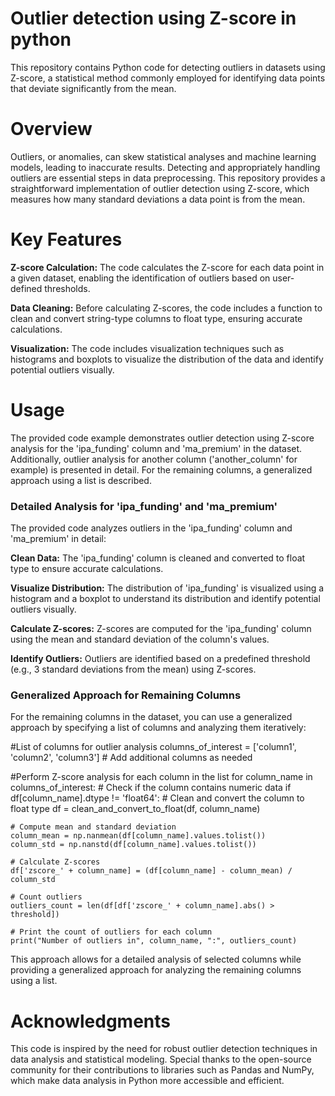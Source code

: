 # Outlier detection using Z-score in python
This repository contains Python code for detecting outliers in datasets using Z-score, a statistical method commonly employed for identifying data points that deviate significantly from the mean.


# Overview

Outliers, or anomalies, can skew statistical analyses and machine learning models, leading to inaccurate results. Detecting and appropriately handling outliers are essential steps in data preprocessing. This repository provides a straightforward implementation of outlier detection using Z-score, which measures how many standard deviations a data point is from the mean.

# Key Features

**Z-score Calculation:** The code calculates the Z-score for each data point in a given dataset, enabling the identification of outliers based on user-defined thresholds.

**Data Cleaning:** Before calculating Z-scores, the code includes a function to clean and convert string-type columns to float type, ensuring accurate calculations.

**Visualization:** The code includes visualization techniques such as histograms and boxplots to visualize the distribution of the data and identify potential outliers visually.


# Usage

The provided code example demonstrates outlier detection using Z-score analysis for the 'ipa_funding' column and 'ma_premium' in the dataset. Additionally, outlier analysis for another column ('another_column' for example) is presented in detail. For the remaining columns, a generalized approach using a list is described.

### Detailed Analysis for 'ipa_funding' and 'ma_premium'

The provided code analyzes outliers in the 'ipa_funding' column and 'ma_premium' in detail:

**Clean Data:** The 'ipa_funding' column is cleaned and converted to float type to ensure accurate calculations.

**Visualize Distribution:** The distribution of 'ipa_funding' is visualized using a histogram and a boxplot to understand its distribution and identify potential outliers visually.

**Calculate Z-scores:** Z-scores are computed for the 'ipa_funding' column using the mean and standard deviation of the column's values.

**Identify Outliers:**  Outliers are identified based on a predefined threshold (e.g., 3 standard deviations from the mean) using Z-scores.

### Generalized Approach for Remaining Columns

For the remaining columns in the dataset, you can use a generalized approach by specifying a list of columns and analyzing them iteratively:

#List of columns for outlier analysis
columns_of_interest = ['column1', 'column2', 'column3']  # Add additional columns as needed

#Perform Z-score analysis for each column in the list
for column_name in columns_of_interest:
    # Check if the column contains numeric data
    if df[column_name].dtype != 'float64':
        # Clean and convert the column to float type
        df = clean_and_convert_to_float(df, column_name)
    
    # Compute mean and standard deviation
    column_mean = np.nanmean(df[column_name].values.tolist())
    column_std = np.nanstd(df[column_name].values.tolist())
    
    # Calculate Z-scores
    df['zscore_' + column_name] = (df[column_name] - column_mean) / column_std
    
    # Count outliers
    outliers_count = len(df[df['zscore_' + column_name].abs() > threshold])
    
    # Print the count of outliers for each column
    print("Number of outliers in", column_name, ":", outliers_count)

This approach allows for a detailed analysis of selected columns while providing a generalized approach for analyzing the remaining columns using a list.

# Acknowledgments

This code is inspired by the need for robust outlier detection techniques in data analysis and statistical modeling. Special thanks to the open-source community for their contributions to libraries such as Pandas and NumPy, which make data analysis in Python more accessible and efficient.
